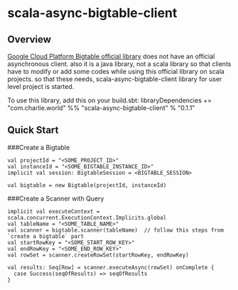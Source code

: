# scala-async-bigtable-client

## Overview

[Google Cloud Platform Bigtable official library](https://github.com/GoogleCloudPlatform/cloud-bigtable-client) does not have an
official asynchronous client. also it is a java library, not a scala library so that clients have to modify or add some codes while
using this official library on scala projects. so that these needs, scala-async-bigtable-client library for user level project is 
started. 

To use this library, add this on your build.sbt:
libraryDependencies += "com.charlie.world" %% "scala-async-bigtable-client" % "0.1.1"

## Quick Start

###Create a Bigtable
```
val projectId = "<SOME_PROJECT_ID>"
val instanceId = "<SOME_BIGTABLE_INSTANCE_ID>"
implicit val session: BigtableSession = <BIGTABLE_SESSION>

val bigtable = new Bigtable(projectId, instanceId)
```

###Create a Scanner with Query
```
implicit val executeContext = scala.concurrent.ExecutionContext.Implicits.global
val tableName = "<SOME_TABLE_NAME>"
val scanner = bigtable.scanner(tableName)  // follow this steps from `create a bigtable` part
val startRowKey = "<SOME_START_ROW_KEY>"
val endRowKey = "<SOME_END_ROW_KEY>"
val rowSet = scanner.createRowSet(startRowKey, endRowKey)

val results: Seq[Row] = scanner.executeAsync(rowSet) onComplete {
  case Success(seqOfResults) => seqOfResults
}
```

